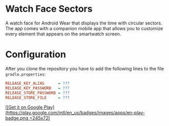 # Watch Face Sectors

A watch face for Android Wear that displays the time with circular sectors. The app comes with a companion mobile app that allows you to customize every element that appears on the smartwatch screen.

# Configuration

After you clone the repository you have to add the following lines to the file `gradle.properties`:

```ini
RELEASE_KEY_ALIAS      = ???
RELEASE_KEY_PASSWORD   = ???
RELEASE_STORE_PASSWORD = ???
RELEASE_STORE_FILE     = ???
```

[![Get it on Google Play](https://play.google.com/intl/en_us/badges/images/apps/en-play-badge.png =245x72)](https://play.google.com/store/apps/details?id=com.mauriciotogneri.watchfacesectors)